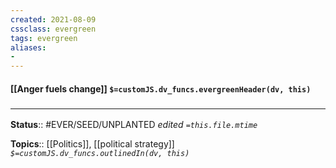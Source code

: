 ```yaml
---
created: 2021-08-09
cssclass: evergreen
tags: evergreen
aliases:
- 
---
```


#### [[Anger fuels change]] `$=customJS.dv_funcs.evergreenHeader(dv, this)`



### <hr class="footnote"/>

**Status**:: #EVER/SEED/UNPLANTED 
*edited `=this.file.mtime`*

**Topics**:: [[Politics]], [[political strategy]]
*`$=customJS.dv_funcs.outlinedIn(dv, this)`*

